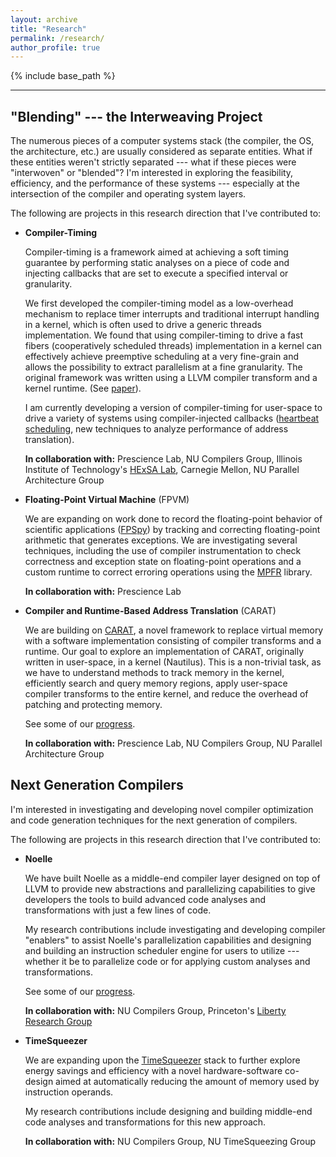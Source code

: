 ```yaml
---
layout: archive
title: "Research"
permalink: /research/
author_profile: true
---
```


{% include base_path %}

---

## "Blending" --- the Interweaving Project
The numerous pieces of a computer systems stack (the compiler, the OS, the 
architecture, etc.) are usually considered as separate entities. What if 
these entities weren't strictly separated --- what if these pieces were
"interwoven" or "blended"? I'm interested in exploring the feasibility, 
efficiency, and the performance of these systems --- especially at the 
intersection of the compiler and operating system layers. 

The following are projects in this research direction that I've contributed to:

- **Compiler-Timing**

  Compiler-timing is a framework aimed at achieving a soft timing guarantee 
  by performing static analyses on a piece of code and injecting callbacks 
  that are set to execute a specified interval or granularity. 

  We first developed the compiler-timing model as a low-overhead mechanism to 
  replace timer interrupts and traditional interrupt handling in a kernel,
  which is often used to drive a generic threads implementation. We found 
  that using compiler-timing to drive a fast fibers (cooperatively 
  scheduled threads) implementation in a kernel can effectively achieve 
  preemptive scheduling at a very fine-grain and allows the possibility
  to extract parallelism at a fine granularity. The original framework 
  was written using a LLVM compiler transform and a kernel runtime.
  (See [paper](https://souradipghosh.com/pubs-talks/)).
 
  I am currently developing a version of compiler-timing for user-space
  to drive a variety of systems using compiler-injected callbacks
  ([heartbeat scheduling](http://www.andrew.cmu.edu/user/mrainey//heartbeat/heartbeat.html),
  new techniques to analyze performance of address translation). 
 
  **In collaboration with:** Prescience Lab, NU Compilers Group, Illinois Institute 
  of Technology's [HExSA Lab](http://cs.iit.edu/~khale/lab/index.html), Carnegie Mellon, 
  NU Parallel Architecture Group

- **Floating-Point Virtual Machine** (FPVM)

  We are expanding on work done to record the floating-point behavior
  of scientific applications ([FPSpy](http://pdinda.org/Papers/hpdc20.pdf)) by tracking and correcting 
  floating-point arithmetic that generates exceptions. We are investigating
  several techniques, including the use of compiler instrumentation
  to check correctness and exception state on floating-point
  operations and a custom runtime to correct erroring operations using
  the [MPFR](https://www.mpfr.org/) library.
 
  **In collaboration with:** Prescience Lab 

- **Compiler and Runtime-Based Address Translation** (CARAT)

  We are building on [CARAT](http://pdinda.org/Papers/pldi20.pdf), a novel framework to replace virtual 
  memory with a software implementation consisting of compiler transforms
  and a runtime. Our goal to explore an implementation of CARAT, 
  originally written in user-space, in a kernel (Nautilus). This is
  a non-trivial task, as we have to understand methods to track memory
  in the kernel, efficiently search and query memory regions, apply 
  user-space compiler transforms to the entire kernel, and reduce 
  the overhead of patching and protecting memory.
  
  See some of our [progress](https://souradipghosh.com/pubs-talks/).
 
  **In collaboration with:** Prescience Lab, NU Compilers Group, NU Parallel Architecture Group


## Next Generation Compilers 
I'm interested in investigating and developing novel compiler optimization
and code generation techniques for the next generation of compilers. 

The following are projects in this research direction that I've contributed to:
 
- **Noelle**

  We have built Noelle as a middle-end compiler layer designed on top 
  of LLVM to provide new abstractions and parallelizing capabilities 
  to give developers the tools to build advanced code analyses and 
  transformations with just a few lines of code.  

  My research contributions include investigating and developing 
  compiler "enablers" to assist Noelle's parallelization capabilities 
  and designing and building an instruction scheduler engine for 
  users to utilize --- whether it be to parallelize code or for 
  applying custom analyses and transformations. 
  
  See some of our [progress](https://users.cs.northwestern.edu/~simonec/Software.html).

  **In collaboration with:** NU Compilers Group, Princeton's [Liberty
  Research Group](https://liberty.princeton.edu/) 

- **TimeSqueezer**

  We are expanding upon the [TimeSqueezer](https://users.cs.northwestern.edu/~simonec/files/Research/papers/RES_ISCA_2019.pdf)
  stack to further explore energy savings and efficiency with a novel 
  hardware-software co-design aimed at automatically reducing the 
  amount of memory used by instruction operands. 

  My research contributions include designing and building middle-end 
  code analyses and transformations for this new approach.  

  **In collaboration with:** NU Compilers Group, NU TimeSqueezing Group 
